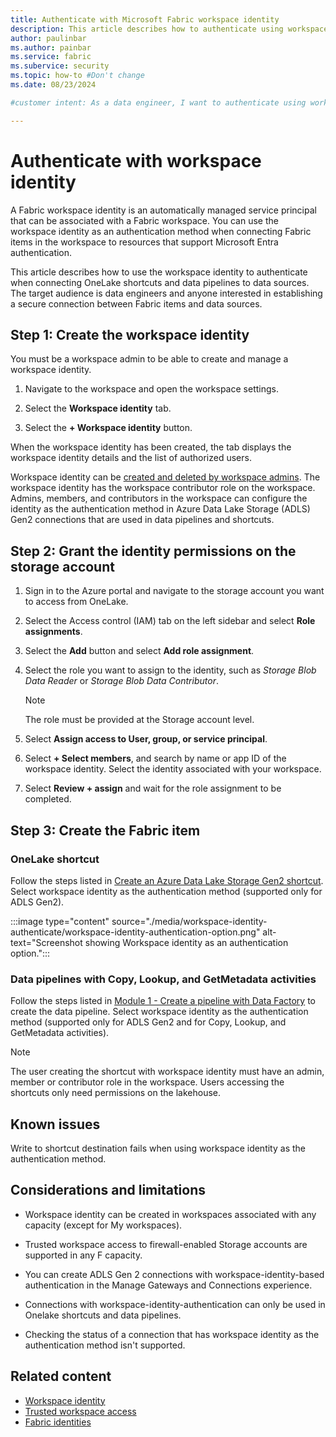 ```yaml
---
title: Authenticate with Microsoft Fabric workspace identity
description: This article describes how to authenticate using workspace identity. 
author: paulinbar
ms.author: painbar
ms.service: fabric
ms.subervice: security
ms.topic: how-to #Don't change
ms.date: 08/23/2024

#customer intent: As a data engineer, I want to authenticate using workspace identity so that my Fabric items can connect with data sources securely.

---
```


# Authenticate with workspace identity

A Fabric workspace identity is an automatically managed service principal that can be associated with a Fabric workspace. You can use the workspace identity as an authentication method when connecting Fabric items in the workspace to resources that support Microsoft Entra authentication.

This article describes how to use the workspace identity to authenticate when connecting OneLake shortcuts and data pipelines to data sources. The target audience is data engineers and anyone interested in establishing a secure connection between Fabric items and data sources.

## Step 1: Create the workspace identity

You must be a workspace admin to be able to create and manage a workspace identity.

1. Navigate to the workspace and open the workspace settings.

1. Select the **Workspace identity** tab.

1. Select the **+ Workspace identity** button.

When the workspace identity has been created, the tab displays the workspace identity details and the list of authorized users.

Workspace identity can be [created and deleted by workspace admins](./workspace-identity.md). The workspace identity has the workspace contributor role on the workspace. Admins, members, and contributors in the workspace can configure the identity as the authentication method in Azure Data Lake Storage (ADLS) Gen2 connections that are used in data pipelines and shortcuts.

## Step 2: Grant the identity permissions on the storage account

1. Sign in to the Azure portal and navigate to the storage account you want to access from OneLake.

1. Select the Access control (IAM) tab on the left sidebar and select **Role assignments**.

1. Select the **Add** button and select **Add role assignment**.

1. Select the role you want to assign to the identity, such as *Storage Blob Data Reader* or *Storage Blob Data Contributor*.

    > [!NOTE]
    > The role must be provided at the Storage account level.

1. Select **Assign access to User, group, or service principal**.

1. Select **+ Select members**, and search by name or app ID of the workspace identity. Select the identity associated with your workspace.

1. Select **Review + assign** and wait for the role assignment to be completed.

## Step 3: Create the Fabric item

### OneLake shortcut

Follow the steps listed in [Create an Azure Data Lake Storage Gen2 shortcut](../onelake/create-adls-shortcut.md#create-a-shortcut). Select workspace identity as the authentication method (supported only for ADLS Gen2).

:::image type="content" source="./media/workspace-identity-authenticate/workspace-identity-authentication-option.png" alt-text="Screenshot showing Workspace identity as an authentication option.":::

### Data pipelines with Copy, Lookup, and GetMetadata activities

Follow the steps listed in [Module 1 - Create a pipeline with Data Factory](../data-factory/tutorial-end-to-end-pipeline.md) to create the data pipeline. Select workspace identity as the authentication method (supported only for ADLS Gen2 and for Copy, Lookup, and GetMetadata activities).

> [!NOTE]
> The user creating the shortcut with workspace identity must have an admin, member or contributor role in the workspace. Users accessing the shortcuts only need permissions on the lakehouse.

## Known issues

Write to shortcut destination fails when using workspace identity as the authentication method.

## Considerations and limitations

* Workspace identity can be created in workspaces associated with any capacity (except for My workspaces).

* Trusted workspace access to firewall-enabled Storage accounts are supported in any F capacity.

* You can create ADLS Gen 2 connections with workspace-identity-based authentication in the Manage Gateways and Connections experience.

* Connections with workspace-identity-authentication can only be used in Onelake shortcuts and data pipelines.

* Checking the status of a connection that has workspace identity as the authentication method isn't supported.

## Related content

* [Workspace identity](./workspace-identity.md)
* [Trusted workspace access](./security-trusted-workspace-access.md)
* [Fabric identities](../admin/fabric-identities-manage.md)
